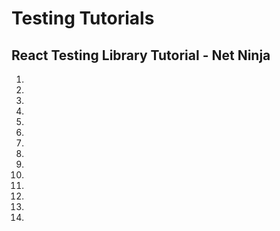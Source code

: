 # Testing Tutorials

## React Testing Library Tutorial - Net Ninja

1.
2.
3.
4.
5.
6.
7.
8.
9.
10.
11.
12.
13.
14.
